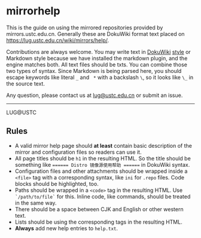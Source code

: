 mirrorhelp
==========

This is the guide on using the mirrored repositories provided by mirrors.ustc.edu.cn.
Generally these are DokuWiki format text placed on https://lug.ustc.edu.cn/wiki/mirrors/help/.

Contributions are always welcome. You may write text in [DokuWiki](https://www.dokuwiki.org/zh:syntax) [style](https://www.dokuwiki.org/wiki:syntax)
or Markdown style because we have installed the markdown plugin, and the engine matches both. All text files should be txts. You can
combine those two types of syntax. Since Markdown is being parsed here, you should
escape keywords like literal `_` and ` *` with a backslash `\`, so it looks like `\_` in the source text.

Any question, please contact us at lug@ustc.edu.cn or submit an issue.

* * *
LUG@USTC

Rules
-----

- A valid mirror help page should **at least** contain basic description of the mirror and configuration files so readers can use it.
- All page titles should be `h1` in the resulting HTML. So the title should be something like `====== Distro 镜像源使用帮助 ======` in DokuWiki syntax.
- Configuration files and other attachments should be wrapped inside a `<file>` tag with a corresponding syntax, like `ini` for `.repo` files. Code blocks should be highlighted, too.
- Paths should be wrapped in a `<code>` tag in the resulting HTML. Use <code>\`/path/to/file\`</code> for this. Inline code, like commands, should be treated in the same way.
- There should be a space between CJK and English or other western text.
- Lists should be using the corresponding tags in the resulting HTML. 
- **Always** add new help entries to `help.txt`.

